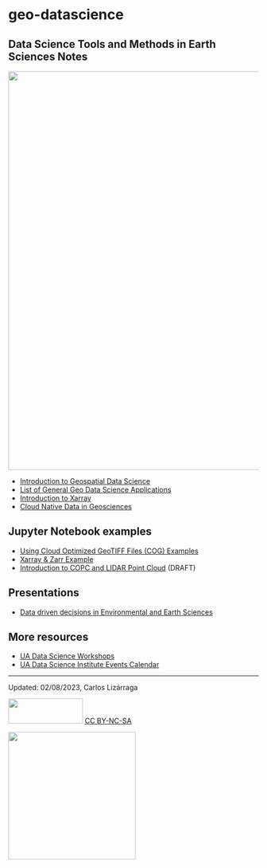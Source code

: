 # geo-datascience

 ## Data Science Tools and Methods in Earth Sciences Notes
 
 <img src="https://images.unsplash.com/photo-1588252090896-fc811303a232?ixlib=rb-4.0.3&ixid=MnwxMjA3fDB8MHxwaG90by1wYWdlfHx8fGVufDB8fHx8&auto=format&fit=crop&w=1548&q=80" width=800>
 
 * [Introduction to Geospatial Data Science](https://github.com/clizarraga-UAD7/geo-datascience2/blob/main/intro-geo-data-sci.md)
 * [List of General Geo Data Science Applications](https://github.com/clizarraga-UAD7/geo-datascience2/blob/main/geo-ds-reads.md)
 * [Introduction to Xarray](https://github.com/clizarraga-UAD7/geo-datascience2/blob/main/intro-xarray.md)
 * [Cloud Native Data in Geosciences](https://github.com/clizarraga-UAD7/geo-datascience2/blob/main/cloud-native-data.md)
 
 ## Jupyter Notebook examples
 
 * [Using Cloud Optimized GeoTIFF Files (COG) Examples](https://github.com/clizarraga-UAD7/Notebooks/blob/main/CloudNativeDataExamples1.ipynb)
 * [Xarray & Zarr Example](https://github.com/clizarraga-UAD7/Notebooks/blob/main/XarrayZarrExample1.ipynb)
 * [Introduction to COPC and LIDAR Point Cloud](https://github.com/clizarraga-UAD7/Notebooks/blob/main/IntroCOPC_LIDARPointCloud.ipynb) (DRAFT)
 
 ## Presentations
 * [Data driven decisions in Environmental and Earth Sciences](https://docs.google.com/presentation/d/1iEqEn1BF6Wb9GwYBOXfVKiXJqjHSUGhLvRH9m6kqQQg/edit?usp=sharing)
 
 ## More resources
 * [UA Data Science Workshops](https://github.com/clizarraga-UAD7/Workshops/wiki)
 * [UA Data Science Institute Events Calendar](https://datascience.arizona.edu/calendar)
 
***

Updated: 02/08/2023, Carlos Lizárraga

<img src="https://upload.wikimedia.org/wikipedia/commons/thumb/4/4b/CC_BY-NC-SA.svg/800px-CC_BY-NC-SA.svg.png?20181117113353" width="150" height="50"/> [CC BY-NC-SA](https://creativecommons.org/licenses/by-nc-sa/4.0/)


[<img src="https://datascience.arizona.edu/sites/default/files/Data%20Science%20Institute_Webheader%20%281%29.svg" width="256">](https://datascience.arizona.edu)




